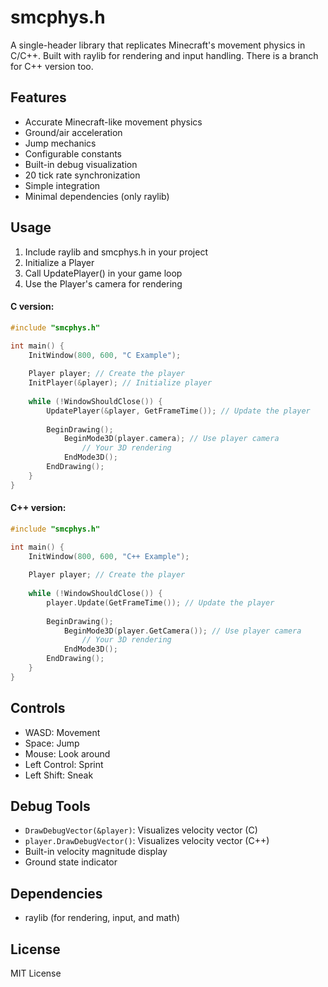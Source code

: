 
# smcphys.h

A single-header library that replicates Minecraft's movement physics in C/C++. Built with raylib for rendering and input handling.
There is a branch for C++ version too.

## Features
- Accurate Minecraft-like movement physics
- Ground/air acceleration
- Jump mechanics 
- Configurable constants
- Built-in debug visualization
- 20 tick rate synchronization
- Simple integration
- Minimal dependencies (only raylib)

## Usage
1. Include raylib and smcphys.h in your project
2. Initialize a Player
3. Call UpdatePlayer() in your game loop
4. Use the Player's camera for rendering

#### C version:
```c
#include "smcphys.h"

int main() {
    InitWindow(800, 600, "C Example");
    
    Player player; // Create the player
    InitPlayer(&player); // Initialize player
    
    while (!WindowShouldClose()) {
        UpdatePlayer(&player, GetFrameTime()); // Update the player
        
        BeginDrawing();
            BeginMode3D(player.camera); // Use player camera
                // Your 3D rendering
            EndMode3D();
        EndDrawing();
    }
}
```

#### C++ version:
```c
#include "smcphys.h"

int main() {
    InitWindow(800, 600, "C++ Example");
    
    Player player; // Create the player
    
    while (!WindowShouldClose()) {
        player.Update(GetFrameTime()); // Update the player
        
        BeginDrawing();
            BeginMode3D(player.GetCamera()); // Use player camera
                // Your 3D rendering
            EndMode3D();
        EndDrawing();
    }
}
```

## Controls
- WASD: Movement
- Space: Jump
- Mouse: Look around
- Left Control: Sprint
- Left Shift: Sneak


## Debug Tools
- `DrawDebugVector(&player)`: Visualizes velocity vector (C)
- `player.DrawDebugVector()`: Visualizes velocity vector (C++)
- Built-in velocity magnitude display
- Ground state indicator

## Dependencies
- raylib (for rendering, input, and math)

## License
MIT License